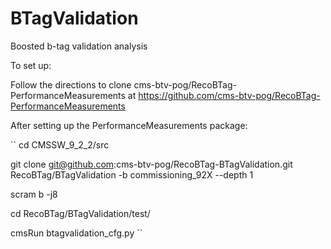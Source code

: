 BTagValidation
==============

Boosted b-tag validation analysis 

To set up:

Follow the directions to clone cms-btv-pog/RecoBTag-PerformanceMeasurements at https://github.com/cms-btv-pog/RecoBTag-PerformanceMeasurements

After setting up the PerformanceMeasurements package:

``
cd CMSSW_9_2_2/src      

git clone git@github.com:cms-btv-pog/RecoBTag-BTagValidation.git RecoBTag/BTagValidation -b commissioning_92X --depth 1

scram b -j8

cd RecoBTag/BTagValidation/test/

cmsRun btagvalidation_cfg.py
``
